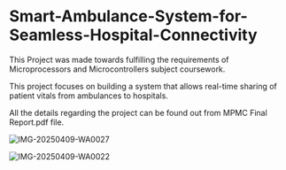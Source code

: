 # Smart-Ambulance-System-for-Seamless-Hospital-Connectivity
This Project was made towards fulfilling the requirements of Microprocessors and Microcontrollers subject coursework.

This project focuses on building a system that allows real-time sharing of patient vitals from ambulances to hospitals.

All the details regarding the project can be found out from MPMC Final Report.pdf file.

![IMG-20250409-WA0027](https://github.com/user-attachments/assets/2454c87f-5e14-41eb-9fe5-f3d7af9d4c7e)

![IMG-20250409-WA0022](https://github.com/user-attachments/assets/a3f1dc5d-65cd-41c7-a32f-f0f0338c5d9f)
